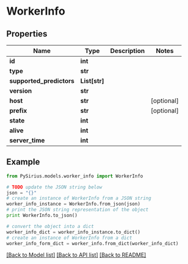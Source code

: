 # WorkerInfo



## Properties

Name | Type | Description | Notes
------------ | ------------- | ------------- | -------------
**id** | **int** |  | 
**type** | **str** |  | 
**supported_predictors** | **List[str]** |  | 
**version** | **str** |  | 
**host** | **str** |  | [optional] 
**prefix** | **str** |  | [optional] 
**state** | **int** |  | 
**alive** | **int** |  | 
**server_time** | **int** |  | 

## Example

```python
from PySirius.models.worker_info import WorkerInfo

# TODO update the JSON string below
json = "{}"
# create an instance of WorkerInfo from a JSON string
worker_info_instance = WorkerInfo.from_json(json)
# print the JSON string representation of the object
print WorkerInfo.to_json()

# convert the object into a dict
worker_info_dict = worker_info_instance.to_dict()
# create an instance of WorkerInfo from a dict
worker_info_form_dict = worker_info.from_dict(worker_info_dict)
```
[[Back to Model list]](../README.md#documentation-for-models) [[Back to API list]](../README.md#documentation-for-api-endpoints) [[Back to README]](../README.md)


